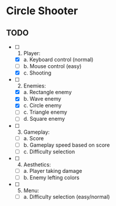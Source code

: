 # Circle Shooter

## TODO

- [ ] 1. Player:
  - [x] a. Keyboard control (normal)
  - [ ] b. Mouse control (easy)
  - [x] c. Shooting
  
- [ ] 2. Enemies:
  - [x] a. Rectangle enemy
  - [x] b. Wave enemy
  - [x] c. Circle enemy
  - [ ] c. Triangle enemy
  - [ ] d. Square enemy
  
- [ ] 3. Gameplay:
  - [ ] a. Score
  - [ ] b. Gameplay speed based on score
  - [ ] c. Difficulty selection
  
- [ ] 4. Aesthetics:
  - [ ] a. Player taking damage
  - [ ] b. Enemy lefting colors
  
- [ ] 5. Menu:
  - [ ] a. Difficulty selection (easy/normal)
